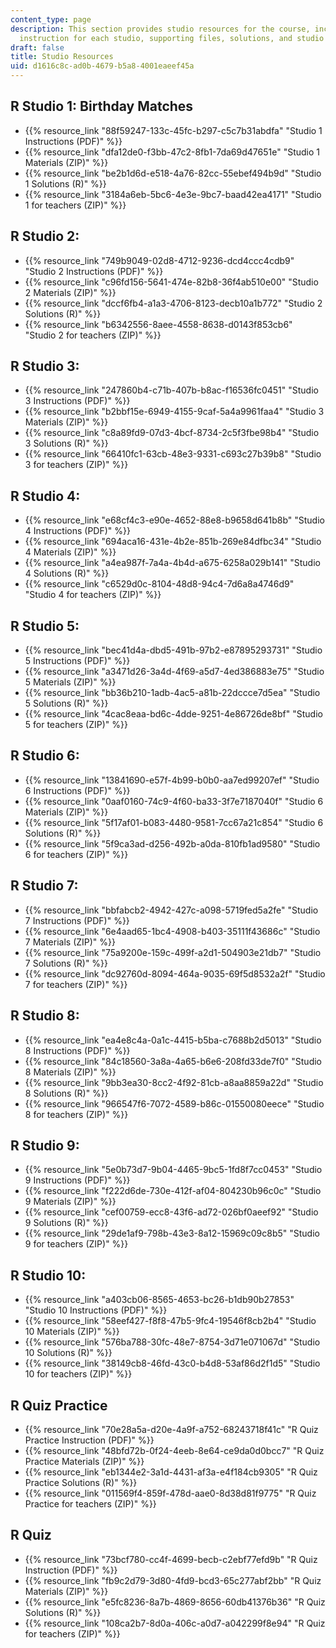 ```yaml
---
content_type: page
description: This section provides studio resources for the course, including the
  instruction for each studio, supporting files, solutions, and studio for teachers.
draft: false
title: Studio Resources
uid: d1616c8c-ad0b-4679-b5a8-4001eaeef45a
---
```

## R Studio 1: Birthday Matches

- {{% resource_link "88f59247-133c-45fc-b297-c5c7b31abdfa" "Studio 1 Instructions (PDF)" %}}
- {{% resource_link "dfa12de0-f3bb-47c2-8fb1-7da69d47651e" "Studio 1 Materials (ZIP)" %}} 
- {{% resource_link "be2b1d6d-e518-4a76-82cc-55ebef494b9d" "Studio 1 Solutions (R)" %}}
- {{% resource_link "3184a6eb-5bc6-4e3e-9bc7-baad42ea4171" "Studio 1 for teachers (ZIP)" %}}

## R Studio 2:

- {{% resource_link "749b9049-02d8-4712-9236-dcd4ccc4cdb9" "Studio 2 Instructions (PDF)" %}}
- {{% resource_link "c96fd156-5641-474e-82b8-36f4ab510e00" "Studio 2 Materials (ZIP)" %}} 
- {{% resource_link "dccf6fb4-a1a3-4706-8123-decb10a1b772" "Studio 2 Solutions (R)" %}}
- {{% resource_link "b6342556-8aee-4558-8638-d0143f853cb6" "Studio 2 for teachers (ZIP)" %}}

## R Studio 3:

- {{% resource_link "247860b4-c71b-407b-b8ac-f16536fc0451" "Studio 3 Instructions (PDF)" %}}
- {{% resource_link "b2bbf15e-6949-4155-9caf-5a4a9961faa4" "Studio 3 Materials (ZIP)" %}} 
- {{% resource_link "c8a89fd9-07d3-4bcf-8734-2c5f3fbe98b4" "Studio 3 Solutions (R)" %}}
- {{% resource_link "66410fc1-63cb-48e3-9331-c693c27b39b8" "Studio 3 for teachers (ZIP)" %}}

## R Studio 4:

- {{% resource_link "e68cf4c3-e90e-4652-88e8-b9658d641b8b" "Studio 4 Instructions (PDF)" %}}
- {{% resource_link "694aca16-431e-4b2e-851b-269e84dfbc34" "Studio 4 Materials (ZIP)" %}} 
- {{% resource_link "a4ea987f-7a4a-4b4d-a675-6258a029b141" "Studio 4 Solutions (R)" %}}
- {{% resource_link "c6529d0c-8104-48d8-94c4-7d6a8a4746d9" "Studio 4 for teachers (ZIP)" %}}

## R Studio 5:

- {{% resource_link "bec41d4a-dbd5-491b-97b2-e87895293731" "Studio 5 Instructions (PDF)" %}}
- {{% resource_link "a3471d26-3a4d-4f69-a5d7-4ed386883e75" "Studio 5 Materials (ZIP)" %}} 
- {{% resource_link "bb36b210-1adb-4ac5-a81b-22dccce7d5ea" "Studio 5 Solutions (R)" %}}
- {{% resource_link "4cac8eaa-bd6c-4dde-9251-4e86726de8bf" "Studio 5 for teachers (ZIP)" %}}

## R Studio 6:

- {{% resource_link "13841690-e57f-4b99-b0b0-aa7ed99207ef" "Studio 6 Instructions (PDF)" %}}
- {{% resource_link "0aaf0160-74c9-4f60-ba33-3f7e7187040f" "Studio 6 Materials (ZIP)" %}}
- {{% resource_link "5f17af01-b083-4480-9581-7cc67a21c854" "Studio 6 Solutions (R)" %}}
- {{% resource_link "5f9ca3ad-d256-492b-a0da-810fb1ad9580" "Studio 6 for teachers (ZIP)" %}}

## R Studio 7:

- {{% resource_link "bbfabcb2-4942-427c-a098-5719fed5a2fe" "Studio 7 Instructions (PDF)" %}}
- {{% resource_link "6e4aad65-1bc4-4908-b403-35111f43686c" "Studio 7 Materials (ZIP)" %}} 
- {{% resource_link "75a9200e-159c-499f-a2d1-504903e21db7" "Studio 7 Solutions (R)" %}}
- {{% resource_link "dc92760d-8094-464a-9035-69f5d8532a2f" "Studio 7 for teachers (ZIP)" %}}

## R Studio 8:

- {{% resource_link "ea4e8c4a-0a1c-4415-b5ba-c7688b2d5013" "Studio 8 Instructions (PDF)" %}}
- {{% resource_link "84c18560-3a8a-4a65-b6e6-208fd33de7f0" "Studio 8 Materials (ZIP)" %}} 
- {{% resource_link "9bb3ea30-8cc2-4f92-81cb-a8aa8859a22d" "Studio 8 Solutions (R)" %}}
- {{% resource_link "966547f6-7072-4589-b86c-01550080eece" "Studio 8 for teachers (ZIP)" %}}

## R Studio 9:

- {{% resource_link "5e0b73d7-9b04-4465-9bc5-1fd8f7cc0453" "Studio 9 Instructions (PDF)" %}}
- {{% resource_link "f222d6de-730e-412f-af04-804230b96c0c" "Studio 9 Materials (ZIP)" %}} 
- {{% resource_link "cef00759-ecc8-43f6-ad72-026bf0aeef92" "Studio 9 Solutions (R)" %}}
- {{% resource_link "29de1af9-798b-43e3-8a12-15969c09c8b5" "Studio 9 for teachers (ZIP)" %}}

## R Studio 10:

- {{% resource_link "a403cb06-8565-4653-bc26-b1db90b27853" "Studio 10 Instructions (PDF)" %}}
- {{% resource_link "58eef427-f8f8-47b5-9fc4-19546f8cb2b4" "Studio 10 Materials (ZIP)" %}} 
- {{% resource_link "576ba788-30fc-48e7-8754-3d71e071067d" "Studio 10 Solutions (R)" %}}
- {{% resource_link "38149cb8-46fd-43c0-b4d8-53af86d2f1d5" "Studio 10 for teachers (ZIP)" %}}

## R Quiz Practice

- {{% resource_link "70e28a5a-d20e-4a9f-a752-68243718f41c" "R Quiz Practice Instruction (PDF)" %}}
- {{% resource_link "48bfd72b-0f24-4eeb-8e64-ce9da0d0bcc7" "R Quiz Practice Materials (ZIP)" %}} 
- {{% resource_link "eb1344e2-3a1d-4431-af3a-e4f184cb9305" "R Quiz Practice Solutions (R)" %}}
- {{% resource_link "011569f4-859f-478d-aae0-8d38d81f9775" "R Quiz Practice for teachers (ZIP)" %}}

## R Quiz

- {{% resource_link "73bcf780-cc4f-4699-becb-c2ebf77efd9b" "R Quiz Instruction (PDF)" %}}
- {{% resource_link "fb9c2d79-3d80-4fd9-bcd3-65c277abf2bb" "R Quiz Materials (ZIP)" %}} 
- {{% resource_link "e5fc8236-8a7b-4869-8656-60db41376b36" "R Quiz Solutions (R)" %}}
- {{% resource_link "108ca2b7-8d0a-406c-a0d7-a042299f8e94" "R Quiz for teachers (ZIP)" %}}